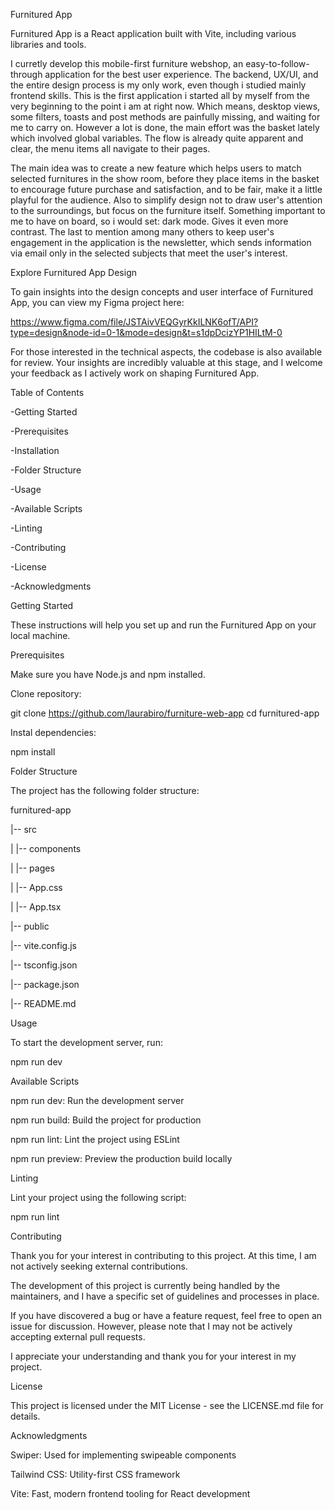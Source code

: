Furnitured App

 Furnitured App is a React application built with Vite, including various libraries and tools.
 
 I curretly develop this mobile-first furniture webshop, an easy-to-follow-through application for the best user experience.
 The backend, UX/UI, and the entire design process is my only work, even though i studied mainly frontend skills. 
 This is the first application i started all by myself from the very beginning to the point i am at right now. 
 Which means, desktop views, some filters, toasts and post methods are painfully missing, and waiting for me to carry on.
 However a lot is done, the main effort was the basket lately which involved global variables. The flow is already quite apparent and clear, the menu items all navigate to their pages.
 
 The main idea was to create a new feature which helps users to match selected furnitures in the show room, before they place items in the basket to encourage future purchase and satisfaction,
 and to be fair, make it a little playful for the audience.
 Also to simplify design not to draw user's attention to the surroundings, but focus on the furniture itself. Something important to me to have on board, so i would set: dark mode. Gives it even more contrast.
 The last to mention among many others to keep user's engagement in the application is the newsletter, which sends information via email only in the selected subjects that meet the user's interest.

Explore Furnitured App Design

 To gain insights into the design concepts and user interface of Furnitured App, you can view my Figma project here:
 
  https://www.figma.com/file/JSTAivVEQGyrKkILNK6ofT/API?type=design&node-id=0-1&mode=design&t=s1dpDcizYP1HILtM-0
 
 For those interested in the technical aspects, the codebase is also available for review.
 Your insights are incredibly valuable at this stage, and I welcome your feedback as I actively work on shaping Furnitured App.

Table of Contents

 -Getting Started
 
 -Prerequisites
 
 -Installation
 
 -Folder Structure
 
 -Usage
 
 -Available Scripts
 
 -Linting
 
 -Contributing
 
 -License
 
 -Acknowledgments
 

Getting Started

 These instructions will help you set up and run the Furnitured App on your local machine.

Prerequisites

 Make sure you have Node.js and npm installed.

Clone repository:

 git clone https://github.com/laurabiro/furniture-web-app
 cd furnitured-app

Instal dependencies:

 npm install

Folder Structure

 The project has the following folder structure:
 
 furnitured-app
 
 |-- src
 
 |   |-- components
 
 |   |-- pages
 
 |   |-- App.css
 
 |   |-- App.tsx
 
 |-- public
 
 |-- vite.config.js
 
 |-- tsconfig.json
 
 |-- package.json
 
 |-- README.md
 

Usage

 To start the development server, run:
 
 npm run dev

Available Scripts

 npm run dev: Run the development server
 
 npm run build: Build the project for production
 
 npm run lint: Lint the project using ESLint
 
 npm run preview: Preview the production build locally
 

Linting

 Lint your project using the following script:
 
 npm run lint
 

Contributing

 Thank you for your interest in contributing to this project. At this time, I am not actively seeking external contributions. 
 
 The development of this project is currently being handled by the maintainers, and I have a specific set of guidelines and processes in place.
 
 If you have discovered a bug or have a feature request, feel free to open an issue for discussion. However, please note that I may not be actively accepting external pull requests.
 
 I appreciate your understanding and thank you for your interest in my project.
 

License

 This project is licensed under the MIT License - see the LICENSE.md file for details.
 

Acknowledgments

 Swiper: Used for implementing swipeable components
 
 Tailwind CSS: Utility-first CSS framework
 
 Vite: Fast, modern frontend tooling for React development
 
